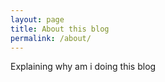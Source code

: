 ```yaml
---
layout: page
title: About this blog
permalink: /about/
---
```


Explaining why am i doing this blog
